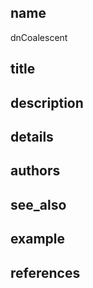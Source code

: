 ## name
dnCoalescent
## title
## description
## details
## authors
## see_also
## example
## references
